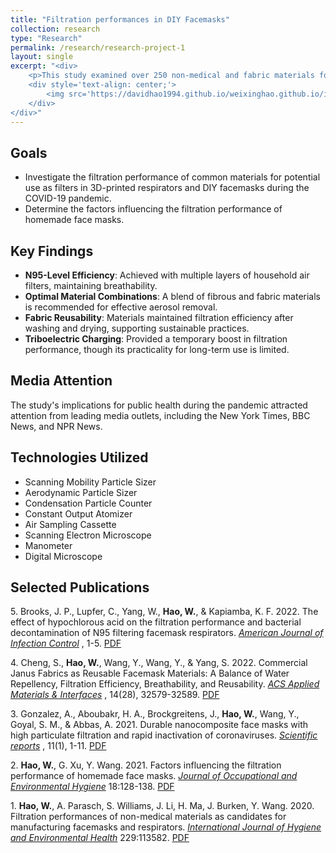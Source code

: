 ```yaml
---
title: "Filtration performances in DIY Facemasks"
collection: research
type: "Research"
permalink: /research/research-project-1
layout: single
excerpt: "<div>
    <p>This study examined over 250 non-medical and fabric materials for use in DIY masks and 3D-printed respirators during the COVID-19 pandemic, focusing on filtration efficiency and breathability. Achievements include N95-level efficiency with household air filters, optimal material combinations for aerosol removal, and fabric reusability through washing. Triboelectric charging briefly enhanced filtration but was considered impractical for long-term use. The research gained significant media attention, underscoring its impact on public health practices during the pandemic.</p>
    <div style='text-align: center;'>
        <img src='https://davidhao1994.github.io/weixinghao.github.io/images/research-project-1.jpg' alt='Example Image' width='300' />
    </div>
</div>"
---
```


## Goals
- Investigate the filtration performance of common materials for potential use as
filters in 3D-printed respirators and DIY facemasks during the COVID-19 pandemic.
- Determine the factors influencing the filtration performance of homemade face
masks.

## Key Findings
- **N95-Level Efficiency**: Achieved with multiple layers of household air filters, maintaining breathability.
- **Optimal Material Combinations**: A blend of fibrous and fabric materials is recommended for effective aerosol removal.
- **Fabric Reusability**: Materials maintained filtration efficiency after washing and drying, supporting sustainable practices.
- **Triboelectric Charging**: Provided a temporary boost in filtration performance, though its practicality for long-term use is limited.

## Media Attention
The study's implications for public health during the pandemic attracted attention from leading media outlets, including the New York Times, BBC News, and NPR News.

## Technologies Utilized
- Scanning Mobility Particle Sizer
- Aerodynamic Particle Sizer
- Condensation Particle Counter
- Constant Output Atomizer
- Air Sampling Cassette
- Scanning Electron Microscope
- Manometer
- Digital Microscope

## Selected Publications
5\. Brooks, J. P., Lupfer, C., Yang, W., **Hao, W.**, & Kapiamba, K. F. 2022. The effect of hypochlorous acid on the filtration performance and bacterial decontamination of N95 filtering facemask respirators. [*American Journal of Infection Control*](https://www.ajicjournal.org/article/S0196-6553(22)00540-5/fulltext) , 1-5. [PDF](https://davidhao1994.github.io/weixinghao.github.io/files/Publication_8.pdf)

4\. Cheng, S., **Hao, W.**, Wang, Y., Wang, Y., & Yang, S. 2022. Commercial Janus Fabrics as Reusable Facemask Materials: A Balance of Water Repellency, Filtration Efficiency, Breathability, and Reusability. [*ACS Applied Materials & Interfaces*](https://pubs.acs.org/doi/10.1021/acsami.2c09544) , 14(28), 32579-32589. [PDF](https://davidhao1994.github.io/weixinghao.github.io/files/Publication_7.pdf)

3\. Gonzalez, A., Aboubakr, H. A., Brockgreitens, J., **Hao, W.**, Wang, Y., Goyal, S. M., & Abbas, A. 2021. Durable nanocomposite face masks with high particulate filtration and rapid inactivation of coronaviruses. [*Scientific reports*](https://www.nature.com/articles/s41598-021-03771-1) , 11(1), 1-11. [PDF](https://davidhao1994.github.io/weixinghao.github.io/files/Publication_4.pdf)

2\. **Hao, W.**, G. Xu, Y. Wang. 2021. Factors influencing the filtration performance of homemade face masks. [*Journal of Occupational and Environmental Hygiene*](https://www.tandfonline.com/doi/full/10.1080/15459624.2020.1868482)  18:128-138. [PDF](https://davidhao1994.github.io/weixinghao.github.io/files/Publication_2.pdf)

1\. **Hao, W.**, A. Parasch, S. Williams, J. Li, H. Ma, J. Burken, Y. Wang. 2020. Filtration performances of non-medical materials as candidates for manufacturing facemasks and respirators. [*International Journal of Hygiene and Environmental Health*](https://www.sciencedirect.com/science/article/pii/S1438463920305289?dgcid=author) 229:113582. [PDF](https://davidhao1994.github.io/weixinghao.github.io/files/Publication_1.pdf)
